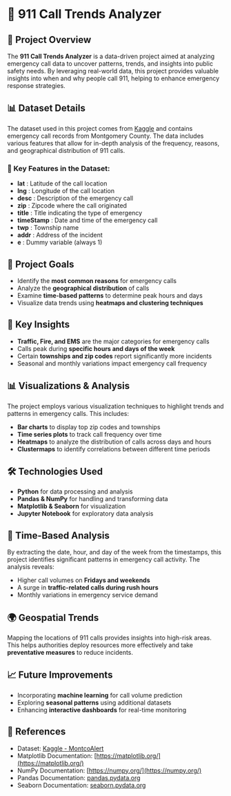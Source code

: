 # 🚨 911 Call Trends Analyzer

## 📌 Project Overview
The **911 Call Trends Analyzer** is a data-driven project aimed at analyzing emergency call data to uncover patterns, trends, and insights into public safety needs. By leveraging real-world data, this project provides valuable insights into when and why people call 911, helping to enhance emergency response strategies.

## 📊 Dataset Details
The dataset used in this project comes from [Kaggle](https://www.kaggle.com/mchirico/montcoalert) and contains emergency call records from Montgomery County. The data includes various features that allow for in-depth analysis of the frequency, reasons, and geographical distribution of 911 calls.

### 📂 Key Features in the Dataset:
- **lat** : Latitude of the call location
- **lng** : Longitude of the call location
- **desc** : Description of the emergency call
- **zip** : Zipcode where the call originated
- **title** : Title indicating the type of emergency
- **timeStamp** : Date and time of the emergency call
- **twp** : Township name
- **addr** : Address of the incident
- **e** : Dummy variable (always 1)

## 🚀 Project Goals
- Identify the **most common reasons** for emergency calls
- Analyze the **geographical distribution** of calls
- Examine **time-based patterns** to determine peak hours and days
- Visualize data trends using **heatmaps and clustering techniques**

## 📌 Key Insights
- **Traffic, Fire, and EMS** are the major categories for emergency calls
- Calls peak during **specific hours and days of the week**
- Certain **townships and zip codes** report significantly more incidents
- Seasonal and monthly variations impact emergency call frequency

## 📊 Visualizations & Analysis
The project employs various visualization techniques to highlight trends and patterns in emergency calls. This includes:
- **Bar charts** to display top zip codes and townships
- **Time series plots** to track call frequency over time
- **Heatmaps** to analyze the distribution of calls across days and hours
- **Clustermaps** to identify correlations between different time periods

## 🛠️ Technologies Used
- **Python** for data processing and analysis
- **Pandas & NumPy** for handling and transforming data
- **Matplotlib & Seaborn** for visualization
- **Jupyter Notebook** for exploratory data analysis

## 📅 Time-Based Analysis
By extracting the date, hour, and day of the week from the timestamps, this project identifies significant patterns in emergency call activity. The analysis reveals:
- Higher call volumes on **Fridays and weekends**
- A surge in **traffic-related calls during rush hours**
- Monthly variations in emergency service demand

## 🌍 Geospatial Trends
Mapping the locations of 911 calls provides insights into high-risk areas. This helps authorities deploy resources more effectively and take **preventative measures** to reduce incidents.

## 📈 Future Improvements
- Incorporating **machine learning** for call volume prediction
- Exploring **seasonal patterns** using additional datasets
- Enhancing **interactive dashboards** for real-time monitoring

## 🔗 References
- Dataset: [Kaggle - MontcoAlert](https://www.kaggle.com/mchirico/montcoalert)
- Matplotlib Documentation: [https://matplotlib.org/](https://matplotlib.org/)
- NumPy Documentation: [https://numpy.org/](https://numpy.org/)
- Pandas Documentation: [pandas.pydata.org](https://pandas.pydata.org/)
- Seaborn Documentation: [seaborn.pydata.org](https://seaborn.pydata.org/)
